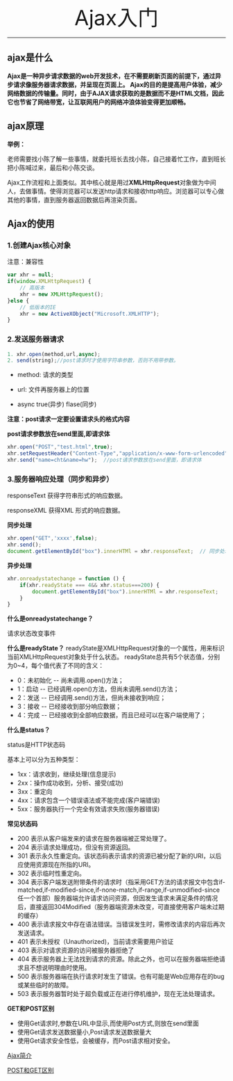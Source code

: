 <div align='center' ><font size='70'>Ajax入门</font></div>

------

## ajax是什么

**Ajax是一种异步请求数据的web开发技术，在不需要刷新页面的前提下，通过异步请求像服务器请求数据，并呈现在页面上。
Ajax的目的是提高用户体验，减少网络数据的传输量。同时，由于AJAX请求获取的是数据而不是HTML文档，因此它也节省了网络带宽，让互联网用户的网络冲浪体验变得更加顺畅。**

## ajax原理

**举例：**

老师需要找小陈了解一些事情，就委托班长去找小陈，自己接着忙工作，直到班长把小陈喊过来，最后和小陈交谈。

Ajax工作流程和上面类似。其中核心就是用过**XMLHttpRequest**对象做为中间人，去做事情。使得浏览器可以发送http请求和接收http响应。浏览器可以专心做其他的事情，直到服务器返回数据后再渲染页面。

## Ajax的使用

### 1.创建Ajax核心对象

注意：兼容性 

```javascript
var xhr = null;
if(window.XMLHttpRequest) {
    // 高版本
    xhr = new XMLHttpRequest();
}else {
    // 低版本的IE
    xhr = new ActiveXObject("Microsoft.XMLHTTP");
}
```

### 2.发送服务器请求

```javascript
1. xhr.open(method,url,async);  
2. send(string);//post请求时才使用字符串参数，否则不用带参数。 
```
* method: 请求的类型

* url: 文件再服务器上的位置

* async true(异步)  flase(同步)

**注意：post请求一定要设置请求头的格式内容**

**post请求参数放在send里面,即请求体**
```javascript
xhr.open("POST","test.html",true);  
xhr.setRequestHeader("Content-Type","application/x-www-form-urlencoded");
xhr.send("name=cht&name=hw");  //post请求参数放在send里面，即请求体
```
### 3.服务器响应处理（同步和异步）

responseText 获得字符串形式的响应数据。

responseXML 获得XML 形式的响应数据。

**同步处理**

```javascript
xhr.open("GET",'xxxx',false);
xhr.send();
document.getElementById("box").innerHTMl = xhr.responseText;  // 同步处理获取到数据后直接渲染到页面中
```
**异步处理**

```javascript
xhr.onreadystatechange = function () {
    if(xhr.readyState === 4&& xhr.status===200) {
        document.getElementById("box").innerHTMl = xhr.responseText;
    }
}
```
**什么是onreadystatechange？**

请求状态改变事件

**什么是readyState？**
readyState是XMLHttpRequest对象的一个属性，用来标识当前XMLHttpRequest对象处于什么状态。
readyState总共有5个状态值，分别为0~4，每个值代表了不同的含义：

* 0：未初始化 -- 尚未调用.open()方法；
* 1：启动 -- 已经调用.open()方法，但尚未调用.send()方法；
* 2：发送 -- 已经调用.send()方法，但尚未接收到响应；
* 3：接收 -- 已经接收到部分响应数据；
* 4：完成 -- 已经接收到全部响应数据，而且已经可以在客户端使用了；

**什么是status？**

status是HTTP状态码

基本上可以分为五种类型：

* 1xx：请求收到，继续处理(信息提示)
* 2xx：操作成功收到，分析、接受(成功)
* 3xx：重定向
* 4xx：请求包含一个错误语法或不能完成(客户端错误)
* 5xx：服务器执行一个完全有效请求失败(服务器错误)

**常见状态码**

* 200 表示从客户端发来的请求在服务器端被正常处理了。
* 204 表示请求处理成功，但没有资源返回。
* 301 表示永久性重定向。该状态码表示请求的资源已被分配了新的URI，以后应使用资源现在所指的URI。
* 302 表示临时性重定向。
* 304 表示客户端发送附带条件的请求时（指采用GET方法的请求报文中包含if-matched,if-modified-since,if-none-match,if-range,if-unmodified-since任一个首部）服务器端允许请求访问资源，但因发生请求未满足条件的情况后，直接返回304Modified（服务器端资源未改变，可直接使用客户端未过期的缓存）
* 400 表示请求报文中存在语法错误。当错误发生时，需修改请求的内容后再次发送请求。
* 401 表示未授权（Unauthorized)，当前请求需要用户验证
* 403 表示对请求资源的访问被服务器拒绝了
* 404 表示服务器上无法找到请求的资源。除此之外，也可以在服务器端拒绝请求且不想说明理由时使用。
* 500 表示服务器端在执行请求时发生了错误。也有可能是Web应用存在的bug或某些临时的故障。
* 503 表示服务器暂时处于超负载或正在进行停机维护，现在无法处理请求。

**GET和POST区别**

* 使用Get请求时,参数在URL中显示,而使用Post方式,则放在send里面
* 使用Get请求发送数据量小,Post请求发送数据量大
* 使用Get请求安全性低，会被缓存，而Post请求相对安全。


[Ajax简介](https://www.ibm.com/developerworks/cn/web/wa-aj-ajaxhistory/index.html)

[POST和GET区别](https://juejin.cn/post/6844903526875791374)

